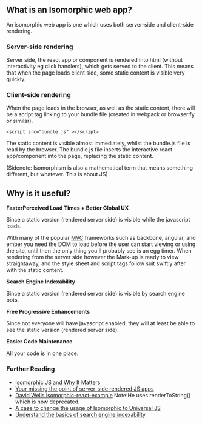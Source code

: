 ## What is an Isomorphic web app?

An isomorphic web app is one which uses both server-side and client-side rendering.

### Server-side rendering

Server side, the react app or component is rendered into html (without interactivity eg click handlers), which gets served to the client. This means that when the page loads client side, some static content is visible very quickly.

### Client-side rendering

When the page loads in the browser, as well as the static content, there will be a script tag linking to your bundle file (created in webpack or browserify or similar).
```
<script src="bundle.js" ></script>
```
The static content is visible almost immediately, whilst the bundle.js file is read by the browser. The bundle.js file inserts the interactive react app/component into the page, replacing the static content.

(Sidenote: Isomorphism is also a mathematical term that means something different, but whatever. This is about JS)

## Why is it useful?

**FasterPerceived Load Times + Better Global UX**

Since a static version (rendered server side) is visible while the javascript loads. 

With many of the popular [MVC](https://developer.chrome.com/apps/app_frameworks) frameworks such as backbone, angular, and ember you need the DOM to load before the user can start viewing or using the site, until then the only thing you'll probably see is an egg timer. When rendering from the server side however the Mark-up is ready to view straightaway, and the style sheet and script tags follow suit swiftly after with the static content. 

**Search Engine Indexability**

Since a static version (rendered server side) is visible by search engine bots.

**Free Progressive Enhancements**

Since not everyone will have javascript enabled, they will at least be able to see the static version (rendered server side).

**Easier Code Maintenance**

All your code is in one place.

### Further Reading 
- [Isomorphic JS and Why It Matters](https://strongloop.com/strongblog/node-js-react-isomorphic-javascript-why-it-matters)
- [Your missing the point of server-side rendered JS apps](http://tomdale.net/2015/02/youre-missing-the-point-of-server-side-rendered-javascript-apps/)
- [David Wells isomorphic-react-example](https://github.com/DavidWells/isomorphic-react-example) Note:He uses renderToString() which is now deprecated.
- [A case to change the usage of Isomorphic to Universal JS](https://medium.com/@mjackson/universal-javascript-4761051b7ae9)
- [Understand the basics of search engine indexability](https://moz.com/beginners-guide-to-seo/basics-of-search-engine-friendly-design-and-development)

